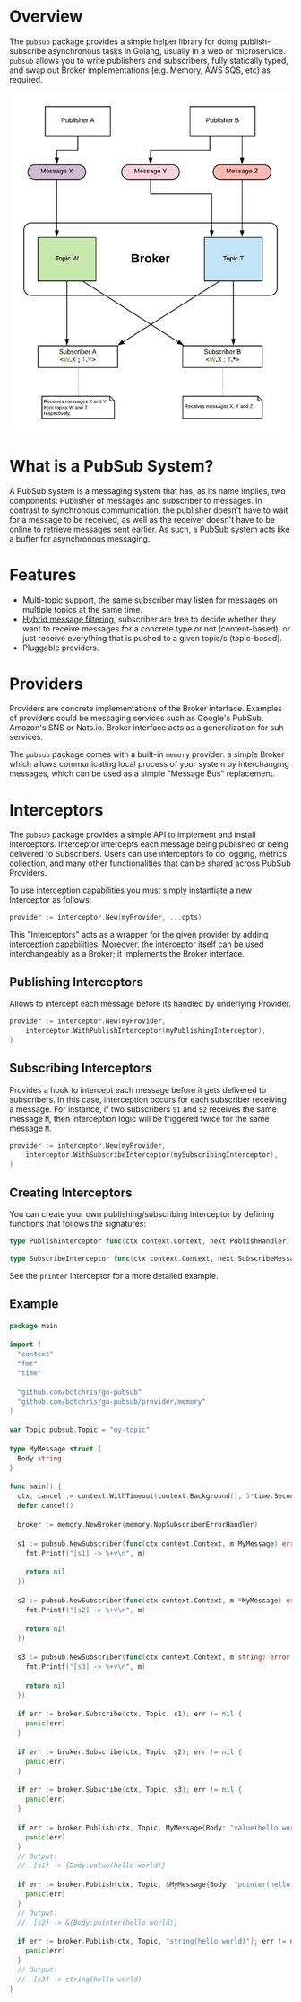 # Overview

The `pubsub` package provides a simple helper library for doing publish-subscribe asynchronous tasks in Golang,
usually in a web or microservice. `pubsub` allows you to write publishers and subscribers, fully statically typed, and
swap out Broker implementations (e.g. Memory, AWS SQS, etc) as required.

![broker overview][broker-overview]

# What is a PubSub System?

A PubSub system is a messaging system that has, as its name implies, two components: Publisher of messages and
subscriber to messages. In contrast to synchronous communication, the publisher doesn't have to wait for a message to
be received, as well as the receiver doesn't have to be online to retrieve messages sent earlier. As such, a PubSub
system acts like a buffer for asynchronous messaging.

# Features

- Multi-topic support, the same subscriber may listen for messages on multiple topics at the same time.
- [Hybrid message filtering](https://en.wikipedia.org/wiki/Publish%E2%80%93subscribe_pattern#Message_filtering), subscriber are free
  to decide whether they want to receive messages for a concrete type or not (content-based), or just receive everything that is pushed
  to a given topic/s (topic-based). 
- Pluggable providers.

# Providers

Providers are concrete implementations of the Broker interface. Examples of providers could be messaging services such as
Google's PubSub, Amazon's SNS or Nats.io. Broker interface acts as a generalization for suh services.

The `pubsub` package comes with a built-in `memory` provider: a simple Broker which allows communicating local process
of your system by interchanging messages, which can be used as a simple "Message Bus" replacement.

# Interceptors

The `pubsub` package provides a simple API to implement and install interceptors. Interceptor intercepts each message
being published or being delivered to Subscribers. Users can use interceptors to do logging, metrics collection, and
many other functionalities that can be shared across PubSub Providers.

To use interception capabilities you must simply instantiate a new Interceptor as follows:

```go
provider := interceptor.New(myProvider, ...opts)
```

This "Interceptors" acts as a wrapper for the given provider by adding interception capabilities.
Moreover, the interceptor itself can be used interchangeably as a Broker; it implements the Broker interface. 

## Publishing Interceptors

Allows to intercept each message before its handled by underlying Provider.

```go
provider := interceptor.New(myProvider,
    interceptor.WithPublishInterceptor(myPublishingInterceptor),
)
```

## Subscribing Interceptors

Provides a hook to intercept each message before it gets delivered to subscribers.
In this case, interception occurs for each subscriber receiving a message. For instance, if two subscribers `S1` and `S2`
receives the same message `M`, then interception logic will be triggered twice for the same message `M`.

```go
provider := interceptor.New(myProvider,
    interceptor.WithSubscribeInterceptor(mySubscribingInterceptor),
)
```

## Creating Interceptors

You can create your own publishing/subscribing interceptor by defining functions that follows the signatures:

```go
type PublishInterceptor func(ctx context.Context, next PublishHandler) PublishHandler
``` 

```go
type SubscribeInterceptor func(ctx context.Context, next SubscribeMessageHandler) SubscribeMessageHandler
```

See the `printer` interceptor for a more detailed example.

## Example

```go
package main

import (
  "context"
  "fmt"
  "time"

  "github.com/botchris/go-pubsub"
  "github.com/botchris/go-pubsub/provider/memory"
)

var Topic pubsub.Topic = "my-topic"

type MyMessage struct {
  Body string
}

func main() {
  ctx, cancel := context.WithTimeout(context.Background(), 5*time.Second)
  defer cancel()

  broker := memory.NewBroker(memory.NopSubscriberErrorHandler)

  s1 := pubsub.NewSubscriber(func(ctx context.Context, m MyMessage) error {
    fmt.Printf("[s1] -> %+v\n", m)

    return nil
  })

  s2 := pubsub.NewSubscriber(func(ctx context.Context, m *MyMessage) error {
    fmt.Printf("[s2] -> %+v\n", m)

    return nil
  })

  s3 := pubsub.NewSubscriber(func(ctx context.Context, m string) error {
    fmt.Printf("[s3] -> %+v\n", m)

    return nil
  })

  if err := broker.Subscribe(ctx, Topic, s1); err != nil {
    panic(err)
  }

  if err := broker.Subscribe(ctx, Topic, s2); err != nil {
    panic(err)
  }

  if err := broker.Subscribe(ctx, Topic, s3); err != nil {
    panic(err)
  }

  if err := broker.Publish(ctx, Topic, MyMessage{Body: "value(hello world)"}); err != nil {
    panic(err)
  }
  // Output:
  //  [s1] -> {Body:value(hello world)}

  if err := broker.Publish(ctx, Topic, &MyMessage{Body: "pointer(hello world)"}); err != nil {
    panic(err)
  }
  // Output:
  //  [s2] -> &{Body:pointer(hello world)}

  if err := broker.Publish(ctx, Topic, "string(hello world)"); err != nil {
    panic(err)
  }
  // Output:
  //  [s3] -> string(hello world)
}
```

[broker-overview]: doc/broker.overview.png
